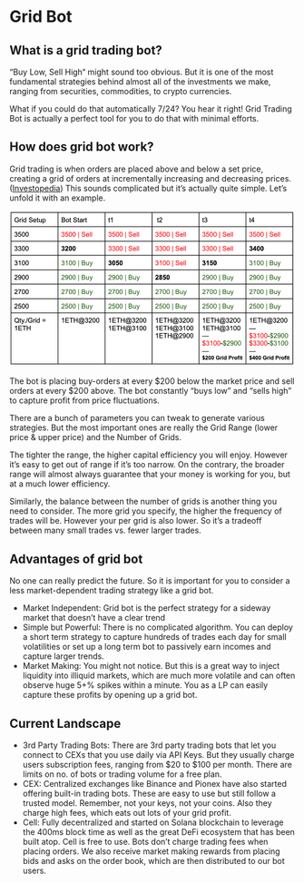 # Grid Bot

## What is a grid trading bot?&#x20;

“Buy Low, Sell High“ might sound too obvious. But it is one of the most fundamental strategies behind almost all of the investments we make, ranging from securities, commodities, to crypto currencies.

What if you could do that automatically 7/24? You hear it right! Grid Trading Bot is actually a perfect tool for you to do that with minimal efforts.&#x20;

## How does grid bot work?

Grid trading is when orders are placed above and below a set price, creating a grid of orders at incrementally increasing and decreasing prices. ([Investopedia](https://www.investopedia.com/terms/g/grid-trading.asp)) This sounds complicated but it’s actually quite simple. Let’s unfold it with an example.

![](../.gitbook/assets/image.png)

The bot is placing buy-orders at every $200 below the market price and sell orders at every $200 above. The bot constantly “buys low” and “sells high” to capture profit from price fluctuations.

There are a bunch of parameters you can tweak to generate various strategies. But the most important ones are really the Grid Range (lower price & upper price) and the Number of Grids.

The tighter the range, the higher capital efficiency you will enjoy. However it’s easy to get out of range if it’s too narrow. On the contrary, the broader range will almost always guarantee that your money is working for you, but at a much lower efficiency.

Similarly, the balance between the number of grids is another thing you need to consider. The more grid you specify, the higher the frequency of trades will be. However your per grid is also lower. So it’s a tradeoff between many small trades vs. fewer larger trades.

## Advantages of grid bot&#x20;

No one can really predict the future. So it is important for you to consider a less market-dependent trading strategy like a grid bot.

* Market Independent: Grid bot is the perfect strategy for a sideway market that doesn’t have a clear trend&#x20;
* Simple but Powerful: There is no complicated algorithm. You can deploy a short term strategy to capture hundreds of trades each day for small volatilities or set up a long term bot to passively earn incomes and capture larger trends.&#x20;
* Market Making: You might not notice. But this is a great way to inject liquidity into illiquid markets, which are much more volatile and can often observe huge 5+% spikes within a minute. You as a LP can easily capture these profits by opening up a grid bot.

## Current Landscape

* 3rd Party Trading Bots: There are 3rd party trading bots that let you connect to CEXs that you use daily via API Keys. But they usually charge users subscription fees, ranging from $20 to $100 per month. There are limits on no. of bots or trading volume for a free plan.
* CEX: Centralized exchanges like Binance and Pionex have also started offering built-in trading bots. These are easy to use but still follow a trusted model. Remember, not your keys, not your coins. Also they charge high fees, which eats out lots of your grid profit.
* Cell: Fully decentralized and started on Solana blockchain to leverage the 400ms block time as well as the great DeFi ecosystem that has been built atop. Cell is free to use. Bots don’t charge trading fees when placing orders. We also receive market making rewards from placing bids and asks on the order book, which are then distributed to our bot users.

